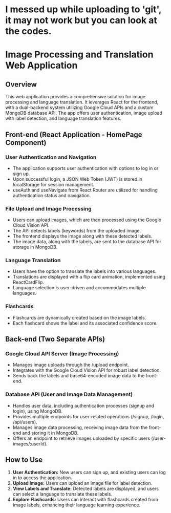 # I messed up while uploading to 'git', it may not work but you can look at the codes.


# Image Processing and Translation Web Application

## Overview
This web application provides a comprehensive solution for image processing and language translation. It leverages React for the frontend, with a dual-backend system utilizing Google Cloud APIs and a custom MongoDB database API. The app offers user authentication, image upload with label detection, and language translation features.

## Front-end (React Application - HomePage Component)

### User Authentication and Navigation
- The application supports user authentication with options to log in or sign up.
- Upon successful login, a JSON Web Token (JWT) is stored in localStorage for session management.
- useAuth and useNavigate from React Router are utilized for handling authentication status and navigation.

### File Upload and Image Processing
- Users can upload images, which are then processed using the Google Cloud Vision API.
- The API detects labels (keywords) from the uploaded image.
- The frontend displays the image along with these detected labels.
- The image data, along with the labels, are sent to the database API for storage in MongoDB.

### Language Translation
- Users have the option to translate the labels into various languages.
- Translations are displayed with a flip card animation, implemented using ReactCardFlip.
- Language selection is user-driven and accommodates multiple languages.

### Flashcards
- Flashcards are dynamically created based on the image labels.
- Each flashcard shows the label and its associated confidence score.

## Back-end (Two Separate APIs)

### Google Cloud API Server (Image Processing)
- Manages image uploads through the /upload endpoint.
- Integrates with the Google Cloud Vision API for robust label detection.
- Sends back the labels and base64-encoded image data to the front-end.

### Database API (User and Image Data Management)
- Handles user data, including authentication processes (signup and login), using MongoDB.
- Provides multiple endpoints for user-related operations (/signup, /login, /api/users).
- Manages image data processing, receiving image data from the front-end and storing it in MongoDB.
- Offers an endpoint to retrieve images uploaded by specific users (/user-images/:userId).

## How to Use
1. **User Authentication:** New users can sign up, and existing users can log in to access the application.
2. **Upload Image:** Users can upload an image file for label detection.
3. **View Labels and Translate:** Detected labels are displayed, and users can select a language to translate these labels.
4. **Explore Flashcards:** Users can interact with flashcards created from image labels, enhancing their language learning experience.
